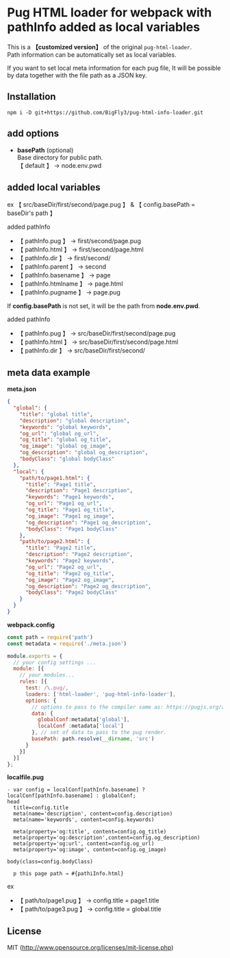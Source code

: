 # Pug HTML loader for webpack with pathInfo added as local variables 
This is a **【customized version】** of the original `pug-html-loader`.  
Path information can be automatically set as local variables.

If you want to set local meta information for each pug file,
It will be possible by data together with the file path as a JSON key.

## Installation

`npm i -D git+https://github.com/BigFly3/pug-html-info-loader.git`

## add options
- **basePath** (optional)    
  Base directory for public path.  
  【 default 】 → node.env.pwd

## added local variables
ex 【 src/baseDir/first/second/page.pug 】 & 【 config.basePath = baseDir's path 】

added pathInfo
- 【 pathInfo.pug 】 → first/second/page.pug
- 【 pathInfo.html 】 → first/second/page.html
- 【 pathInfo.dir 】 → first/second/
- 【 pathInfo.parent 】 → second
- 【 pathInfo.basename 】 → page
- 【 pathInfo.htmlname 】 → page.html
- 【 pathInfo.pugname 】 → page.pug

If **config.basePath** is not set, it will be the path from **node.env.pwd**.  

added pathInfo
- 【 pathInfo.pug 】 → src/baseDir/first/second/page.pug
- 【 pathInfo.html 】 → src/baseDir/first/second/page.html
- 【 pathInfo.dir 】 → src/baseDir/first/second/


## meta data example

**meta.json**
```json
{
  "global": {
    "title": "global title",
    "description": "global description",
    "keywords": "global keywords",
    "og_url": "global og_url",
    "og_title": "global og_title",
    "og_image": "global og_image",
    "og_description": "global og_description",
    "bodyClass": "global bodyClass"
  },
  "local": {
    "path/to/page1.html": {
      "title": "Page1 title",
      "description": "Page1 description",
      "keywords": "Page1 keywords",
      "og_url": "Page1 og_url",
      "og_title": "Page1 og_title",
      "og_image": "Page1 og_image",
      "og_description": "Page1 og_description",
      "bodyClass": "Page1 bodyClass"
    },
    "path/to/page2.html": {
      "title": "Page2 title",
      "description": "Page2 description",
      "keywords": "Page2 keywords",
      "og_url": "Page2 og_url",
      "og_title": "Page2 og_title",
      "og_image": "Page2 og_image",
      "og_description": "Page2 og_description",
      "bodyClass": "Page2 bodyClass"
    }
  }
}
```

**webpack.config**

```javascript
const path = require('path')
const metadata = require('./meta.json')

module.exports = {
  // your config settings ...
  module: [{
    // your modules...
    rules: [{
      test: /\.pug/,
      loaders: ['html-loader', 'pug-html-info-loader'],
      options: {
        // options to pass to the compiler same as: https://pugjs.org/api/reference.html
        data: {
          globalConf:metadata['global'],
          localConf :metadata['local']
        }, // set of data to pass to the pug render.
        basePath: path.resolve(__dirname, 'src')
      }
    }]
  }]
};
```

**localfile.pug**  
```
- var config = localConf[pathInfo.basename] ? localConf[pathInfo.basename] : globalConf;
head
  title=config.title
  meta(name='description', content=config.description)
  meta(name='keywords', content=config.keywords)

  meta(property='og:title', content=config.og_title)
  meta(property='og:description',content=config.og_description)
  meta(property='og:url', content=config.og_url)
  meta(property='og:image', content=config.og_image)

body(class=config.bodyClass)

  p this page path → #{pathiInfo.html} 
```
ex 
- 【 path/to/page1.pug 】 → config.title = page1.title 
- 【 path/to/page3.pug 】 → config.title = global.title 



## License

MIT (http://www.opensource.org/licenses/mit-license.php)
